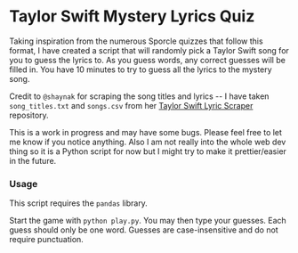 # Taylor Swift Mystery Lyrics Quiz

Taking inspiration from the numerous Sporcle quizzes that follow this format, I have created a script that will randomly pick a Taylor Swift song for you to guess the lyrics to. As you guess words, any correct guesses will be filled in. You have 10 minutes to try to guess all the lyrics to the mystery song.

Credit to `@shaynak` for scraping the song titles and lyrics -- I have taken `song_titles.txt` and `songs.csv` from her [Taylor Swift Lyric Scraper](https://github.com/shaynak/taylor-swift-lyrics) repository.

This is a work in progress and may have some bugs. Please feel free to let me know if you notice anything. Also I am not really into the whole web dev thing so it is a Python script for now but I might try to make it prettier/easier in the future.

### Usage
This script requires the `pandas` library.

Start the game with `python play.py`. You may then type your guesses. Each guess should only be one word. Guesses are case-insensitive and do not require punctuation.
